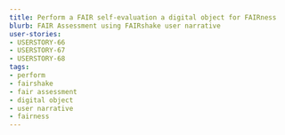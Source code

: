 ```yaml
---
title: Perform a FAIR self-evaluation a digital object for FAIRness
blurb: FAIR Assessment using FAIRshake user narrative
user-stories:
- USERSTORY-66
- USERSTORY-67
- USERSTORY-68
tags:
- perform
- fairshake
- fair assessment
- digital object
- user narrative
- fairness
---
```


